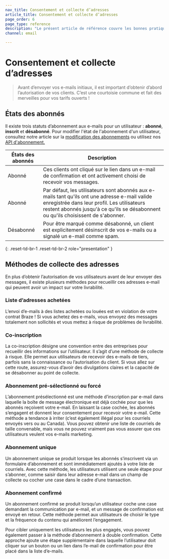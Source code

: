 ```yaml
---
nav_title: Consentement et collecte d’adresses
article_title: Consentement et collecte d’adresses
page_order: 6
page_type: reference
description: "Le présent article de référence couvre les bonnes pratiques pour recueillir le consentement et les adresses e-mail d’utilisateur et définit les différents états d’abonnement utilisateurs possibles."
channel: email

---
```


# Consentement et collecte d’adresses

> Avant d’envoyer vos e-mails initiaux, il est important d’obtenir d’abord l’autorisation de vos clients. C’est une courtoisie commune et fait des merveilles pour vos tarifs ouverts !

## États des abonnés

Il existe trois statuts d’abonnement aux e-mails pour un utilisateur : **abonné**, **inscrit** et **désabonné**. Pour modifier l'état de l'abonnement d'un utilisateur, consultez notre article sur la [modification des abonnements]({{site.baseurl}}/user_guide/message_building_by_channel/email/managing_user_subscriptions/#changing-subscriptions) ou utilisez nos [API d'abonnement.]({{site.baseurl}}/api/endpoints/subscription_groups/post_update_user_subscription_group_status/)

| États des abonnés | Description |
|---|---|
| Abonné | Ces clients ont cliqué sur le lien dans un e-mail de confirmation et ont activement choisi de recevoir vos messages. |
| Abonné | Par défaut, les utilisateurs sont abonnés aux e-mails tant qu'ils ont une adresse e-mail valide enregistrée dans leur profil. Les utilisateurs restent abonnés jusqu'à ce qu'ils se désabonnent ou qu'ils choisissent de s'abonner. |
| Désabonné | Pour être marqué comme désabonné, un client est explicitement désinscrit de vos e-mails ou a signalé un e-mail comme spam. |
{: .reset-td-br-1 .reset-td-br-2 role="presentation" }

## Méthodes de collecte des adresses

En plus d’obtenir l’autorisation de vos utilisateurs avant de leur envoyer des messages, il existe plusieurs méthodes pour recueillir ces adresses e-mail qui peuvent avoir un impact sur votre livrabilité. 

### Liste d’adresses achetées

L’envoi d’e-mails à des listes achetées ou louées est en violation de votre contrat Braze ! Si vous achetez des e-mails, vous envoyez des messages totalement non sollicités et vous mettez à risque de problèmes de livrabilité.

### Co-inscription

La co-inscription désigne une convention entre des entreprises pour recueillir des informations sur l’utilisateur. Il s’agit d’une méthode de collecte à risque. Elle permet aux utilisateurs de recevoir des e-mails de tiers, parfois sans la connaissance ou l’autorisation du client. Si vous allez sur cette route, assurez-vous d’avoir des divulgations claires et la capacité de se désabonner au point de collecte.

### Abonnement pré-sélectionné ou forcé

L’abonnement présélectionné est une méthode d’inscription par e-mail dans laquelle la boîte de message électronique est déjà cochée pour que les abonnés reçoivent votre e-mail. En laissant la case cochée, les abonnés s’engagent et donnent leur consentement pour recevoir votre e-mail. Cette méthode a tendance à irriter (c’est également illégal pour les courriels envoyés vers ou au Canada). Vous pouvez obtenir une liste de courriels de taille convenable, mais vous ne pouvez vraiment pas vous assurer que ces utilisateurs veulent vos e-mails marketing.

### Abonnement unique

Un abonnement unique se produit lorsque les abonnés s’inscrivent via un formulaire d’abonnement et sont immédiatement ajoutés à votre liste de courriels. Avec cette méthode, les utilisateurs utilisent une seule étape pour s’abonner, comme saisir dans leur adresse e-mail dans un champ de collecte ou cocher une case dans le cadre d’une transaction.

### Abonnement confirmé

Un abonnement confirmé se produit lorsqu’un utilisateur coche une case demandant la communication par e-mail, et un message de confirmation est envoyé en retour. Cette méthode permet aux utilisateurs de choisir le type et la fréquence du contenu qui améliorent l’engagement. 

Pour cibler uniquement les utilisateurs les plus engagés, vous pouvez également passer à la méthode d’abonnement à double confirmation. Cette approche ajoute une étape supplémentaire dans laquelle l’utilisateur doit cliquer sur un bouton ou un lien dans l’e-mail de confirmation pour être placé dans la liste d’e-mails. 
